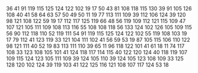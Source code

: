 36 41 91 119 115 125 124 122 102 19 17 50 43 81 108 118 115 130 39 91 105 126 108 40 41 58 64 63 57 50 49 50 11 19 77 113 111 109 39 112 106 124 39 120 98 121 108 122 59 19 17 112 117 125 119 66 48 56 119 109 112 121 115 109 47 107 121 105 111 109 108 113 116 55 108 108 118 56 133 124 102 126 105 109 115 56 90 112 118 110 52 119 111 54 91 119 115 125 124 122 102 55 119 108 103 19 17 79 112 41 123 119 33 121 104 111 102 41 56 59 53 19 87 105 115 106 110 122 98 121 111 40 52 19 83 113 111 110 39 65 11 96 118 122 101 41 61 18 11 74 117 108 33 123 108 105 101 41 124 118 117 114 115 40 122 120 124 40 118 119 107 109 115 124 123 105 111 109 39 124 105 110 39 124 105 123 108 109 33 125 128 120 102 124 39 119 103 41 122 125 116 121 108 107 117 124 53 18